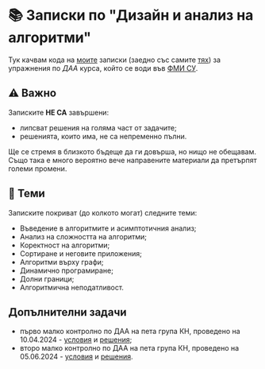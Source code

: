 # :books: Записки по "Дизайн и анализ на алгоритми"

Тук качвам кода на [моите](https://github.com/toduko) записки (заедно със самите [тях](https://raw.githubusercontent.com/toduko/design-and-analysis-of-algorithms/master/notes.pdf)) за упражнения по _ДАА_ курса, който се води във [ФМИ СУ](https://fmi.uni-sofia.bg/).

## :warning: Важно

Записките **НЕ СА** завършени:

- липсват решения на голяма част от задачите;
- решенията, които има, не са непременно пълни.

Ще се стремя в близкото бъдеще да ги довърша, но нищо не обещавам.
Също така е много вероятно вече направените материали да претърпят големи промени.

## :dart: Теми

Записките покриват (до колкото могат) следните теми:

- Въведение в алгоритмите и асимптотичния анализ;
- Анализ на сложността на алгоритми;
- Коректност на алгоритми;
- Сортиране и неговите приложения;
- Алгоритми върху графи;
- Динамично програмиране;
- Долни граници;
- Алгоритмична неподатливост.

## Допълнителни задачи

- първо малко контролно по ДАА на пета група КН, проведено на 10.04.2024 - [условия](tests/10.04.2024/problems.pdf) и [решения](tests/10.04.2024/solutions.pdf);
- второ малко контролно по ДАА на пета група КН, проведено на 05.06.2024 - [условия](tests/05.06.2024/problems.pdf) и [решения](tests/05.06.2024/solutions.pdf).

